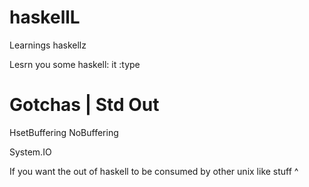 haskellL
========

Learnings haskellz




Lesrn you some haskell:
it
:type






# Gotchas |  Std Out
HsetBuffering
NoBuffering


System.IO




If you want the out of haskell to be consumed by other unix like stuff ^ 
